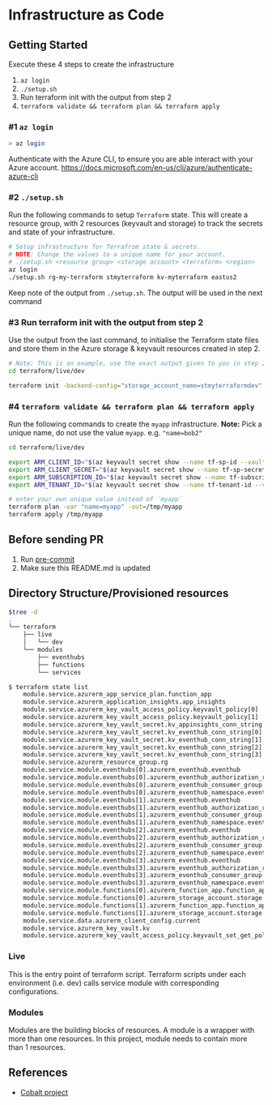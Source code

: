 # Infrastructure as Code

## Getting Started

Execute these 4 steps to create the infrastructure
1. `az login`
1. `./setup.sh`
1. Run terraform init with the output from step 2
1. `terraform validate && terraform plan && terraform apply`

### #1 `az login`
```bash
> az login
```

Authenticate with the Azure CLI, to ensure you are able interact with your Azure account.
<https://docs.microsoft.com/en-us/cli/azure/authenticate-azure-cli>

### #2 `./setup.sh`
Run the following commands to setup `Terraform` state. This will create a resource group, with 2 resources (keyvault and storage) to track the secrets and state of your infrastructure.

```bash
# Setup infrastructure for Terrafrom state & secrets.
# NOTE: Change the values to a unique name for your account.
# ./setup.sh <resource group> <storage account> <terraform> <region>
az login
./setup.sh rg-my-terraform stmyterraform kv-myterraform eastus2
```
Keep note of the output from `./setup.sh`. The output will be used in the next command

### #3 Run terraform init with the output from step 2
Use the output from the last command, to initialise the Terraform state files and store them in the Azure storage & keyvault resources created in step 2.

```bash
# Note: This is an example, use the exact output given to you in step 2.
cd terraform/live/dev

terraform init -backend-config="storage_account_name=stmyterraformdev" -backend-config="container_name=terraform-state" -backend-config="access_key=$(az keyvault secret show --name tfstate-storage-key-dev --vault-name kv-myterraform --query value -o tsv)" -backend-config="key=terraform.tfstate"
```

### #4 `terraform validate && terraform plan && terraform apply`
Run the following commands to create the `myapp` infrastructure.
**Note:** Pick a unique name, do not use the value `myapp`.  e.g. `"name=bob2"`

```bash
cd terraform/live/dev

export ARM_CLIENT_ID="$(az keyvault secret show --name tf-sp-id --vault-name kv-myterraform --query value -o tsv)"
export ARM_CLIENT_SECRET="$(az keyvault secret show --name tf-sp-secret --vault-name kv-myterraform --query value -o tsv)"
export ARM_SUBSCRIPTION_ID="$(az keyvault secret show --name tf-subscription-id --vault-name kv-myterraform --query value -o tsv)"
export ARM_TENANT_ID="$(az keyvault secret show --name tf-tenant-id --vault-name kv-myterraform --query value -o tsv)"

# enter your own unique value instead of `myapp`
terraform plan -var "name=myapp" -out=/tmp/myapp
terraform apply /tmp/myapp
```


## Before sending PR

1. Run [pre-commit](https://pre-commit.com/#install)
1. Make sure this README.md is updated

## Directory Structure/Provisioned resources

```zsh
$tree -d
.
└── terraform
    ├── live
    │   └── dev
    └── modules
        ├── eventhubs
        ├── functions
        └── services
```

```bash
$ terraform state list
    module.service.azurerm_app_service_plan.function_app
    module.service.azurerm_application_insights.app_insights
    module.service.azurerm_key_vault_access_policy.keyvault_policy[0]
    module.service.azurerm_key_vault_access_policy.keyvault_policy[1]
    module.service.azurerm_key_vault_secret.kv_appinsights_conn_string
    module.service.azurerm_key_vault_secret.kv_eventhub_conn_string[0]
    module.service.azurerm_key_vault_secret.kv_eventhub_conn_string[1]
    module.service.azurerm_key_vault_secret.kv_eventhub_conn_string[2]
    module.service.azurerm_key_vault_secret.kv_eventhub_conn_string[3]
    module.service.azurerm_resource_group.rg
    module.service.module.eventhubs[0].azurerm_eventhub.eventhub
    module.service.module.eventhubs[0].azurerm_eventhub_authorization_rule.eventhub_authorization_rule
    module.service.module.eventhubs[0].azurerm_eventhub_consumer_group.function_consumer_group
    module.service.module.eventhubs[0].azurerm_eventhub_namespace.eventhub
    module.service.module.eventhubs[1].azurerm_eventhub.eventhub
    module.service.module.eventhubs[1].azurerm_eventhub_authorization_rule.eventhub_authorization_rule
    module.service.module.eventhubs[1].azurerm_eventhub_consumer_group.function_consumer_group
    module.service.module.eventhubs[1].azurerm_eventhub_namespace.eventhub
    module.service.module.eventhubs[2].azurerm_eventhub.eventhub
    module.service.module.eventhubs[2].azurerm_eventhub_authorization_rule.eventhub_authorization_rule
    module.service.module.eventhubs[2].azurerm_eventhub_consumer_group.function_consumer_group
    module.service.module.eventhubs[2].azurerm_eventhub_namespace.eventhub
    module.service.module.eventhubs[3].azurerm_eventhub.eventhub
    module.service.module.eventhubs[3].azurerm_eventhub_authorization_rule.eventhub_authorization_rule
    module.service.module.eventhubs[3].azurerm_eventhub_consumer_group.function_consumer_group
    module.service.module.eventhubs[3].azurerm_eventhub_namespace.eventhub
    module.service.module.functions[0].azurerm_function_app.function_app
    module.service.module.functions[0].azurerm_storage_account.storage
    module.service.module.functions[1].azurerm_function_app.function_app
    module.service.module.functions[1].azurerm_storage_account.storage
    module.service.data.azurerm_client_config.current
    module.service.azurerm_key_vault.kv
    module.service.azurerm_key_vault_access_policy.keyvault_set_get_policy
```

### Live

This is the entry point of terraform script. Terraform scripts under each environment (i.e. dev) calls service module with corresponding configurations.

### Modules

Modules are the building blocks of resources. A module is a wrapper with more than one resources. In this project, module needs to contain more than 1 resources.

## References

* [Cobalt project](https://github.com/microsoft/cobalt)
